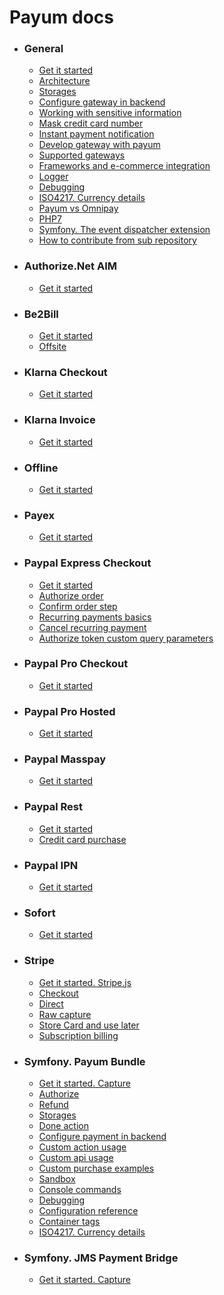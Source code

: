 # Payum docs

* ### General
    * [Get it started](get-it-started.md)
    * [Architecture](the-architecture.md)
    * [Storages](storages.md)
    * [Configure gateway in backend](configure-gateway-in-backend.md)
    * [Working with sensitive information](working-with-sensitive-information.md)
    * [Mask credit card number](mask-credit-card-number.md)
    * [Instant payment notification](instant-payment-notification.md)
    * [Develop gateway with payum](develop-gateway-with-payum.md)
    * [Supported gateways](supported-gateways.md)
    * [Frameworks and e-commerce integration](frameworks-and-e-commerce-integration.md)
    * [Logger](logger.md)
    * [Debugging](debugging.md)
    * [ISO4217. Currency details](iso4217-or-currency-details.md)
    * [Payum vs Omnipay](payum-vs-omnipay.md)
    * [PHP7](php7.md)
    * [Symfony. The event dispatcher extension](event-dispatcher.md)
    * [How to contribute from sub repository](how-to-contribute-from-subrepository.md)

* ### Authorize.Net AIM
    * [Get it started](authorize-net/aim/get-it-started.md)
    
* ### Be2Bill
    * [Get it started](be2bill/get-it-started.md)
    * [Offsite](be2bill/offsite.md)

* ### Klarna Checkout
    * [Get it started](klarna/checkout/get-it-started.md)
    
* ### Klarna Invoice
    * [Get it started](klarna/invoice/get-it-started.md)
    
* ### Offline 
    * [Get it started](offline/get-it-started.md)

* ### Payex
    * [Get it started](payex/get-it-started.md)
    
* ### Paypal Express Checkout
    * [Get it started](paypal/express-checkout/get-it-started.md)
    * [Authorize order](paypal/express-checkout/authorize-order.md)
    * [Confirm order step](paypal/express-checkout/confirm-order-step.md)
    * [Recurring payments basics](paypal/express-checkout/recurring-payments-basics.md)
    * [Cancel recurring payment](paypal/express-checkout/cancel-recurring-payment.md)
    * [Authorize token custom query parameters](paypal/express-checkout/authorize-token-custom-query-parameters.md)

* ### Paypal Pro Checkout
    * [Get it started](paypal/pro-checkout/get-it-started.md)

* ### Paypal Pro Hosted 
    * [Get it started](paypal/pro-hosted/get-it-started.md)

* ### Paypal Masspay
    * [Get it started](paypal/masspay/get-it-started.md)
    
* ### Paypal Rest
    * [Get it started](paypal/rest/get-it-started.md)
    * [Credit card purchase](paypal/rest/credit-card-purchase.md)

* ### Paypal IPN
    * [Get it started](paypal/ipn/get-it-started.md)

* ### Sofort  
    * [Get it started](sofort/get-it-started.md)
    
* ### Stripe
    * [Get it started. Stripe.js](stripe/get-it-started.md)
    * [Checkout](stripe/checkout.md)
    * [Direct](stripe/direct.md)
    * [Raw capture](stripe/raw-capture.md)
    * [Store Card and use later](stripe/store-card-and-use-later.md)
    * [Subscription billing](stripe/subscription-billing.md)
    
* ### Symfony. Payum Bundle
    * [Get it started. Capture](symfony/get-it-started.md)
    * [Authorize](symfony/authorize.md)
    * [Refund](symfony/refund.md)
    * [Storages](symfony/storages.md)
    * [Done action](symfony/purchase-done-action.md)
    * [Configure payment in backend](symfony/configure-payment-in-backend.md)
    * [Custom action usage](symfony/custom-action-usage.md)
    * [Custom api usage](symfony/custom-api-usage.md)
    * [Custom purchase examples](symfony/custom-purchase-examples.md)
    * [Sandbox](symfony/sandbox.md)
    * [Console commands](symfony/console-commands.md)
    * [Debugging](symfony/debugging.md)
    * [Configuration reference](symfony/configuration-reference.md)
    * [Container tags](symfony/container-tags.md)
    * [ISO4217. Currency details](symfony/iso4217-or-currency-details.md)
    
* ### Symfony. JMS Payment Bridge
    * [Get it started. Capture](jms-payment-bridge/get-it-started.md)
